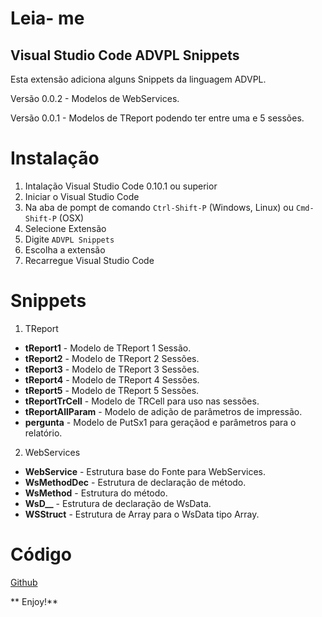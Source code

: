 ﻿# Leia- me
## Visual Studio Code ADVPL Snippets
 
Esta extensão adiciona alguns Snippets da linguagem ADVPL.

Versão 0.0.2
    - Modelos de WebServices.

Versão 0.0.1
    - Modelos de TReport podendo ter entre uma e 5 sessões.

# Instalação

1. Intalação Visual Studio Code 0.10.1 ou superior
2. Iniciar o Visual Studio Code
3. Na aba de pompt de comando `Ctrl-Shift-P` (Windows, Linux) ou `Cmd-Shift-P` (OSX)
4. Selecione Extensão
5. Digite `ADVPL Snippets`
6. Escolha a extensão
7. Recarregue Visual Studio Code

# Snippets

1. TReport
* **tReport1** - Modelo de TReport 1 Sessão.
* **tReport2** - Modelo de TReport 2 Sessões.
* **tReport3** - Modelo de TReport 3 Sessões.
* **tReport4** - Modelo de TReport 4 Sessões.
* **tReport5** - Modelo de TReport 5 Sessões.
* **tReportTrCell** - Modelo de TRCell para uso nas sessões.
* **tReportAllParam** - Modelo de adição de parâmetros de impressão. 
* **pergunta** - Modelo de PutSx1 para geraçãod e parâmetros para o relatório.

2. WebServices
* **WebService** - Estrutura base do Fonte para WebServices.
* **WsMethodDec** - Estrutura de declaração de método.
* **WsMethod** - Estrutura do método.
* **WsD__** - Estrutura de declaração de WsData.
* **WSStruct** - Estrutura de Array para o WsData tipo Array.

# Código
[Github](https://github.com/robsonrosilva/advpl-snippets)

** Enjoy!**
